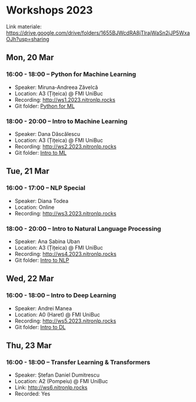 # Workshops 2023
Link materiale: https://drive.google.com/drive/folders/1655BJWcdRA8jTlrajWaSn2jJP5WxaOJh?usp=sharing

## Mon, 20 Mar

### 16:00 - 18:00 – Python for Machine Learning

* Speaker: Miruna-Andreea Zăvelcă
* Location: A3 (Țițeica) @ FMI UniBuc
* Recording: http://ws1.2023.nitronlp.rocks
* Git folder: [Python for ML](Python%20for%20ML/)

### 18:00 - 20:00 – Intro to Machine Learning

* Speaker: Dana Dăscălescu
* Location: A3 (Țițeica) @ FMI UniBuc
* Recording: http://ws2.2023.nitronlp.rocks
* Git folder: [Intro to ML](Intro%20to%20ML/)

## Tue, 21 Mar

### 16:00 - 17:00 – NLP Special

* Speaker: Diana Todea
* Location: Online
* Recording: http://ws3.2023.nitronlp.rocks

### 18:00 - 20:00 – Intro to Natural Language Processing

* Speaker: Ana Sabina Uban
* Location: A3 (Țițeica) @ FMI UniBuc
* Recording: http://ws4.2023.nitronlp.rocks
* Git folder: [Intro to NLP](Intro%20to%20NLP/)

## Wed, 22 Mar

### 16:00 - 18:00 – Intro to Deep Learning

* Speaker: Andrei Manea
* Location: A0 (Haret) @ FMI UniBuc
* Recording: http://ws5.2023.nitronlp.rocks
* Git folder: [Intro to DL](Intro%20to%20DL/)

## Thu, 23 Mar

### 16:00 - 18:00 – Transfer Learning & Transformers

* Speaker: Ștefan Daniel Dumitrescu
* Location: A2 (Pompeiu) @ FMI UniBuc
* Link: http://ws6.nitronlp.rocks
* Recorded: Yes

